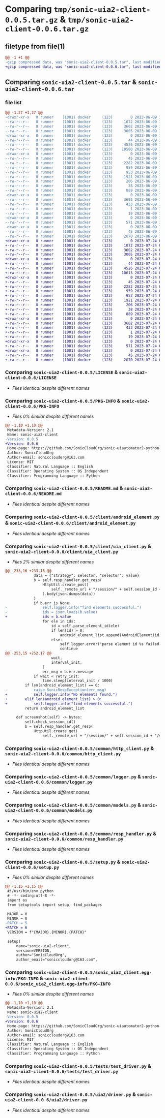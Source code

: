 # Comparing `tmp/sonic-uia2-client-0.0.5.tar.gz` & `tmp/sonic-uia2-client-0.0.6.tar.gz`

## filetype from file(1)

```diff
@@ -1 +1 @@
-gzip compressed data, was "sonic-uia2-client-0.0.5.tar", last modified: Fri Jun  9 12:23:06 2023, max compression
+gzip compressed data, was "sonic-uia2-client-0.0.6.tar", last modified: Mon Jul 24 03:02:12 2023, max compression
```

## Comparing `sonic-uia2-client-0.0.5.tar` & `sonic-uia2-client-0.0.6.tar`

### file list

```diff
@@ -1,27 +1,27 @@
-drwxr-xr-x   0 runner    (1001) docker     (123)        0 2023-06-09 12:23:06.588880 sonic-uia2-client-0.0.5/
--rw-r--r--   0 runner    (1001) docker     (123)     1072 2023-06-09 12:22:54.000000 sonic-uia2-client-0.0.5/LICENSE
--rw-r--r--   0 runner    (1001) docker     (123)     3602 2023-06-09 12:23:06.588880 sonic-uia2-client-0.0.5/PKG-INFO
--rw-r--r--   0 runner    (1001) docker     (123)     3005 2023-06-09 12:22:54.000000 sonic-uia2-client-0.0.5/README.md
-drwxr-xr-x   0 runner    (1001) docker     (123)        0 2023-06-09 12:23:06.588880 sonic-uia2-client-0.0.5/client/
--rw-r--r--   0 runner    (1001) docker     (123)       44 2023-06-09 12:22:54.000000 sonic-uia2-client-0.0.5/client/__init__.py
--rw-r--r--   0 runner    (1001) docker     (123)     4526 2023-06-09 12:22:54.000000 sonic-uia2-client-0.0.5/client/android_element.py
--rw-r--r--   0 runner    (1001) docker     (123)    10580 2023-06-09 12:22:54.000000 sonic-uia2-client-0.0.5/client/uia_client.py
-drwxr-xr-x   0 runner    (1001) docker     (123)        0 2023-06-09 12:23:06.588880 sonic-uia2-client-0.0.5/common/
--rw-r--r--   0 runner    (1001) docker     (123)       45 2023-06-09 12:22:54.000000 sonic-uia2-client-0.0.5/common/__init__.py
--rw-r--r--   0 runner    (1001) docker     (123)     2282 2023-06-09 12:22:54.000000 sonic-uia2-client-0.0.5/common/http_client.py
--rw-r--r--   0 runner    (1001) docker     (123)      959 2023-06-09 12:22:54.000000 sonic-uia2-client-0.0.5/common/logger.py
--rw-r--r--   0 runner    (1001) docker     (123)      953 2023-06-09 12:22:54.000000 sonic-uia2-client-0.0.5/common/models.py
--rw-r--r--   0 runner    (1001) docker     (123)     1921 2023-06-09 12:22:54.000000 sonic-uia2-client-0.0.5/common/resp_handler.py
--rw-r--r--   0 runner    (1001) docker     (123)      206 2023-06-09 12:22:54.000000 sonic-uia2-client-0.0.5/common/sonic_exception.py
--rw-r--r--   0 runner    (1001) docker     (123)       38 2023-06-09 12:23:06.588880 sonic-uia2-client-0.0.5/setup.cfg
--rw-r--r--   0 runner    (1001) docker     (123)      889 2023-06-09 12:22:54.000000 sonic-uia2-client-0.0.5/setup.py
-drwxr-xr-x   0 runner    (1001) docker     (123)        0 2023-06-09 12:23:06.588880 sonic-uia2-client-0.0.5/sonic_uia2_client.egg-info/
--rw-r--r--   0 runner    (1001) docker     (123)     3602 2023-06-09 12:23:06.000000 sonic-uia2-client-0.0.5/sonic_uia2_client.egg-info/PKG-INFO
--rw-r--r--   0 runner    (1001) docker     (123)      433 2023-06-09 12:23:06.000000 sonic-uia2-client-0.0.5/sonic_uia2_client.egg-info/SOURCES.txt
--rw-r--r--   0 runner    (1001) docker     (123)        1 2023-06-09 12:23:06.000000 sonic-uia2-client-0.0.5/sonic_uia2_client.egg-info/dependency_links.txt
--rw-r--r--   0 runner    (1001) docker     (123)       19 2023-06-09 12:23:06.000000 sonic-uia2-client-0.0.5/sonic_uia2_client.egg-info/top_level.txt
-drwxr-xr-x   0 runner    (1001) docker     (123)        0 2023-06-09 12:23:06.588880 sonic-uia2-client-0.0.5/tests/
--rw-r--r--   0 runner    (1001) docker     (123)      571 2023-06-09 12:22:54.000000 sonic-uia2-client-0.0.5/tests/test_driver.py
-drwxr-xr-x   0 runner    (1001) docker     (123)        0 2023-06-09 12:23:06.588880 sonic-uia2-client-0.0.5/uia2/
--rw-r--r--   0 runner    (1001) docker     (123)       45 2023-06-09 12:22:54.000000 sonic-uia2-client-0.0.5/uia2/__init__.py
--rw-r--r--   0 runner    (1001) docker     (123)     2070 2023-06-09 12:22:54.000000 sonic-uia2-client-0.0.5/uia2/driver.py
+drwxr-xr-x   0 runner    (1001) docker     (123)        0 2023-07-24 03:02:12.030600 sonic-uia2-client-0.0.6/
+-rw-r--r--   0 runner    (1001) docker     (123)     1072 2023-07-24 03:01:56.000000 sonic-uia2-client-0.0.6/LICENSE
+-rw-r--r--   0 runner    (1001) docker     (123)     3602 2023-07-24 03:02:12.030600 sonic-uia2-client-0.0.6/PKG-INFO
+-rw-r--r--   0 runner    (1001) docker     (123)     3005 2023-07-24 03:01:56.000000 sonic-uia2-client-0.0.6/README.md
+drwxr-xr-x   0 runner    (1001) docker     (123)        0 2023-07-24 03:02:12.026600 sonic-uia2-client-0.0.6/client/
+-rw-r--r--   0 runner    (1001) docker     (123)       44 2023-07-24 03:01:56.000000 sonic-uia2-client-0.0.6/client/__init__.py
+-rw-r--r--   0 runner    (1001) docker     (123)     4526 2023-07-24 03:01:56.000000 sonic-uia2-client-0.0.6/client/android_element.py
+-rw-r--r--   0 runner    (1001) docker     (123)    10613 2023-07-24 03:01:56.000000 sonic-uia2-client-0.0.6/client/uia_client.py
+drwxr-xr-x   0 runner    (1001) docker     (123)        0 2023-07-24 03:02:12.026600 sonic-uia2-client-0.0.6/common/
+-rw-r--r--   0 runner    (1001) docker     (123)       45 2023-07-24 03:01:56.000000 sonic-uia2-client-0.0.6/common/__init__.py
+-rw-r--r--   0 runner    (1001) docker     (123)     2282 2023-07-24 03:01:56.000000 sonic-uia2-client-0.0.6/common/http_client.py
+-rw-r--r--   0 runner    (1001) docker     (123)      959 2023-07-24 03:01:56.000000 sonic-uia2-client-0.0.6/common/logger.py
+-rw-r--r--   0 runner    (1001) docker     (123)      953 2023-07-24 03:01:56.000000 sonic-uia2-client-0.0.6/common/models.py
+-rw-r--r--   0 runner    (1001) docker     (123)     1921 2023-07-24 03:01:56.000000 sonic-uia2-client-0.0.6/common/resp_handler.py
+-rw-r--r--   0 runner    (1001) docker     (123)      206 2023-07-24 03:01:56.000000 sonic-uia2-client-0.0.6/common/sonic_exception.py
+-rw-r--r--   0 runner    (1001) docker     (123)       38 2023-07-24 03:02:12.030600 sonic-uia2-client-0.0.6/setup.cfg
+-rw-r--r--   0 runner    (1001) docker     (123)      889 2023-07-24 03:01:56.000000 sonic-uia2-client-0.0.6/setup.py
+drwxr-xr-x   0 runner    (1001) docker     (123)        0 2023-07-24 03:02:12.026600 sonic-uia2-client-0.0.6/sonic_uia2_client.egg-info/
+-rw-r--r--   0 runner    (1001) docker     (123)     3602 2023-07-24 03:02:12.000000 sonic-uia2-client-0.0.6/sonic_uia2_client.egg-info/PKG-INFO
+-rw-r--r--   0 runner    (1001) docker     (123)      433 2023-07-24 03:02:12.000000 sonic-uia2-client-0.0.6/sonic_uia2_client.egg-info/SOURCES.txt
+-rw-r--r--   0 runner    (1001) docker     (123)        1 2023-07-24 03:02:12.000000 sonic-uia2-client-0.0.6/sonic_uia2_client.egg-info/dependency_links.txt
+-rw-r--r--   0 runner    (1001) docker     (123)       19 2023-07-24 03:02:12.000000 sonic-uia2-client-0.0.6/sonic_uia2_client.egg-info/top_level.txt
+drwxr-xr-x   0 runner    (1001) docker     (123)        0 2023-07-24 03:02:12.026600 sonic-uia2-client-0.0.6/tests/
+-rw-r--r--   0 runner    (1001) docker     (123)      571 2023-07-24 03:01:56.000000 sonic-uia2-client-0.0.6/tests/test_driver.py
+drwxr-xr-x   0 runner    (1001) docker     (123)        0 2023-07-24 03:02:12.030600 sonic-uia2-client-0.0.6/uia2/
+-rw-r--r--   0 runner    (1001) docker     (123)       45 2023-07-24 03:01:56.000000 sonic-uia2-client-0.0.6/uia2/__init__.py
+-rw-r--r--   0 runner    (1001) docker     (123)     2070 2023-07-24 03:01:56.000000 sonic-uia2-client-0.0.6/uia2/driver.py
```

### Comparing `sonic-uia2-client-0.0.5/LICENSE` & `sonic-uia2-client-0.0.6/LICENSE`

 * *Files identical despite different names*

### Comparing `sonic-uia2-client-0.0.5/PKG-INFO` & `sonic-uia2-client-0.0.6/PKG-INFO`

 * *Files 0% similar despite different names*

```diff
@@ -1,10 +1,10 @@
 Metadata-Version: 2.1
 Name: sonic-uia2-client
-Version: 0.0.5
+Version: 0.0.6
 Home-page: https://github.com/SonicCloudOrg/sonic-uiautomator2-python-client
 Author: SonicCloudOrg
 Author-email: soniccloudorg@163.com
 License: MIT
 Classifier: Natural Language :: English
 Classifier: Operating System :: OS Independent
 Classifier: Programming Language :: Python
```

### Comparing `sonic-uia2-client-0.0.5/README.md` & `sonic-uia2-client-0.0.6/README.md`

 * *Files identical despite different names*

### Comparing `sonic-uia2-client-0.0.5/client/android_element.py` & `sonic-uia2-client-0.0.6/client/android_element.py`

 * *Files identical despite different names*

### Comparing `sonic-uia2-client-0.0.5/client/uia_client.py` & `sonic-uia2-client-0.0.6/client/uia_client.py`

 * *Files 2% similar despite different names*

```diff
@@ -233,16 +233,15 @@
             data = {"strategy": selector, "selector": value}
             b = self.resp_handler.get_resp(
                 HttpUtil.create_post(
                     self._remote_url + "/session/" + self.session_id + "/elements"
                 ).body(json.dumps(data))
             )
             if b.err is None:
-                self.logger.info("find elements successful.")
-                ids = json.loads(b.value)
+                ids = b.value
                 for ele in ids:
                     id = self.parse_element_id(ele)
                     if len(id) > 0:
                         android_element_list.append(AndroidElement(id, self))
                     else:
                         self.logger.error("parse element id %s failed.", ele)
                         continue
@@ -253,15 +252,17 @@
                     wait,
                     interval_init,
                 )
                 err_msg = b.err.message
             if wait < retry_init:
                 time.sleep(interval_init / 1000)
         if len(android_element_list) == 0:
-            raise SonicRespException(err_msg)
+            self.logger.info("No elements found.")
+        elif len(android_element_list) > 0:
+            self.logger.info("find elements successful.")
         return android_element_list
 
     def screenshot(self) -> bytes:
         self.check_session_id()
         b = self.resp_handler.get_resp(
             HttpUtil.create_get(
                 self._remote_url + "/session/" + self.session_id + "/screenshot"
```

### Comparing `sonic-uia2-client-0.0.5/common/http_client.py` & `sonic-uia2-client-0.0.6/common/http_client.py`

 * *Files identical despite different names*

### Comparing `sonic-uia2-client-0.0.5/common/logger.py` & `sonic-uia2-client-0.0.6/common/logger.py`

 * *Files identical despite different names*

### Comparing `sonic-uia2-client-0.0.5/common/models.py` & `sonic-uia2-client-0.0.6/common/models.py`

 * *Files identical despite different names*

### Comparing `sonic-uia2-client-0.0.5/common/resp_handler.py` & `sonic-uia2-client-0.0.6/common/resp_handler.py`

 * *Files identical despite different names*

### Comparing `sonic-uia2-client-0.0.5/setup.py` & `sonic-uia2-client-0.0.6/setup.py`

 * *Files 0% similar despite different names*

```diff
@@ -1,15 +1,15 @@
 #!/usr/bin/env python
 # -*- coding:utf-8 -*-
 import os
 from setuptools import setup, find_packages
 
 MAJOR = 0
 MINOR = 0
-PATCH = 5
+PATCH = 6
 VERSION = f"{MAJOR}.{MINOR}.{PATCH}"
 
 setup(
     name="sonic-uia2-client",
     version=VERSION,
     author="SonicCloudOrg",
     author_email="soniccloudorg@163.com",
```

### Comparing `sonic-uia2-client-0.0.5/sonic_uia2_client.egg-info/PKG-INFO` & `sonic-uia2-client-0.0.6/sonic_uia2_client.egg-info/PKG-INFO`

 * *Files 0% similar despite different names*

```diff
@@ -1,10 +1,10 @@
 Metadata-Version: 2.1
 Name: sonic-uia2-client
-Version: 0.0.5
+Version: 0.0.6
 Home-page: https://github.com/SonicCloudOrg/sonic-uiautomator2-python-client
 Author: SonicCloudOrg
 Author-email: soniccloudorg@163.com
 License: MIT
 Classifier: Natural Language :: English
 Classifier: Operating System :: OS Independent
 Classifier: Programming Language :: Python
```

### Comparing `sonic-uia2-client-0.0.5/tests/test_driver.py` & `sonic-uia2-client-0.0.6/tests/test_driver.py`

 * *Files identical despite different names*

### Comparing `sonic-uia2-client-0.0.5/uia2/driver.py` & `sonic-uia2-client-0.0.6/uia2/driver.py`

 * *Files identical despite different names*

